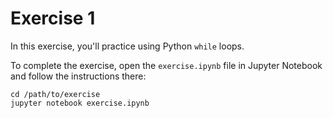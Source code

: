 # Exercise 1

In this exercise, you'll practice using Python `while` loops.

To complete the exercise, open the `exercise.ipynb` file in Jupyter Notebook and follow the instructions there:

```
cd /path/to/exercise
jupyter notebook exercise.ipynb
```
